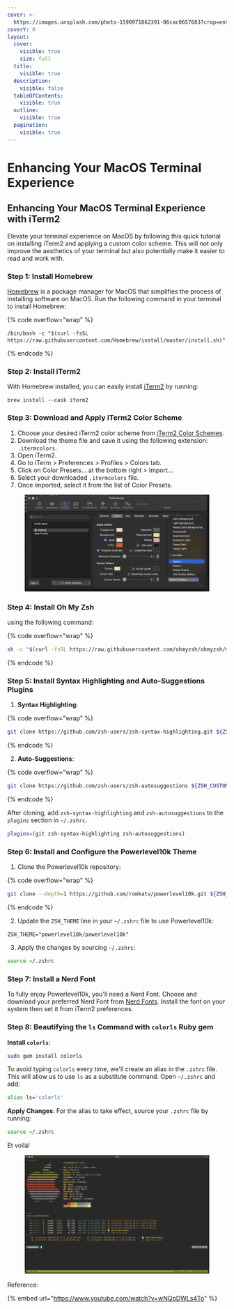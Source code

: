 ```yaml
---
cover: >-
  https://images.unsplash.com/photo-1590971862391-06cac0657603?crop=entropy&cs=srgb&fm=jpg&ixid=M3wxOTcwMjR8MHwxfHNlYXJjaHwzfHxjb21wdXRlciUyMHRlcm1pbmFsfGVufDB8fHx8MTcxMDAyMjcyOHww&ixlib=rb-4.0.3&q=85
coverY: 0
layout:
  cover:
    visible: true
    size: full
  title:
    visible: true
  description:
    visible: false
  tableOfContents:
    visible: true
  outline:
    visible: true
  pagination:
    visible: true
---
```


# Enhancing Your MacOS Terminal Experience

## Enhancing Your MacOS Terminal Experience with iTerm2

Elevate your terminal experience on MacOS by following this quick tutorial on installing iTerm2 and applying a custom color scheme. This will not only improve the aesthetics of your terminal but also potentially make it easier to read and work with.

### Step 1: Install Homebrew

[Homebrew](https://brew.sh) is a package manager for MacOS that simplifies the process of installing software on MacOS. Run the following command in your terminal to install Homebrew:

{% code overflow="wrap" %}
```shell
/bin/bash -c "$(curl -fsSL https://raw.githubusercontent.com/Homebrew/install/master/install.sh)"
```
{% endcode %}

### Step 2: Install iTerm2

With Homebrew installed, you can easily install [iTerm2](https://iterm2.com/) by running:

```shell
brew install --cask iterm2
```

### Step 3: Download and Apply iTerm2 Color Scheme

1. Choose your desired iTerm2 color scheme from [iTerm2 Color Schemes](https://iterm2colorschemes.com/).
2. Download the theme file and save it using the following extension: `.itermcolors`.
3. Open iTerm2.
4. Go to iTerm > Preferences > Profiles > Colors tab.
5. Click on Color Presets... at the bottom right > Import...
6. Select your downloaded `.itermcolors` file.
7. Once imported, select it from the list of Color Presets.

<figure><img src="../../.gitbook/assets/image.png" alt=""><figcaption></figcaption></figure>

### **Step 4: Install Oh My Zsh**

using the following command:

{% code overflow="wrap" %}
```sh
sh -c "$(curl -fsSL https://raw.githubusercontent.com/ohmyzsh/ohmyzsh/master/tools/install.sh)"
```
{% endcode %}

### **Step 5: Install Syntax Highlighting and Auto-Suggestions Plugins**

1. **Syntax Highlighting**:

{% code overflow="wrap" %}
```sh
git clone https://github.com/zsh-users/zsh-syntax-highlighting.git ${ZSH_CUSTOM:-$HOME/.oh-my-zsh/custom}/plugins/zsh-syntax-highlighting
```
{% endcode %}

2. **Auto-Suggestions**:

{% code overflow="wrap" %}
```sh
git clone https://github.com/zsh-users/zsh-autosuggestions ${ZSH_CUSTOM:-$HOME/.oh-my-zsh/custom}/plugins/zsh-autosuggestions
```
{% endcode %}

After cloning, add `zsh-syntax-highlighting` and `zsh-autosuggestions` to the `plugins` section in `~/.zshrc`.

```sh
plugins=(git zsh-syntax-highlighting zsh-autosuggestions)
```



### **Step 6: Install and Configure the Powerlevel10k Theme**

1. Clone the Powerlevel10k repository:

{% code overflow="wrap" %}
```sh
git clone --depth=1 https://github.com/romkatv/powerlevel10k.git ${ZSH_CUSTOM:-$HOME/.oh-my-zsh/custom}/themes/powerlevel10k
```
{% endcode %}

2. Update the `ZSH_THEME` line in your `~/.zshrc` file to use Powerlevel10k:

```
ZSH_THEME="powerlevel10k/powerlevel10k"
```

3. Apply the changes by sourcing `~/.zshrc`:

```sh
source ~/.zshrc
```

### **Step 7: Install a Nerd Font**

To fully enjoy Powerlevel10k, you'll need a Nerd Font. Choose and download your preferred Nerd Font from [Nerd Fonts](https://www.nerdfonts.com/font-downloads). Install the font on your system then set it from iTerm2 preferences.



### Step 8: Beautifying the `ls` Command with `colorls` Ruby gem

**Install `colorls`**:

```sh
sudo gem install colorls
```

To avoid typing `colorls` every time, we'll create an alias in the `.zshrc` file. This will allow us to use `ls` as a substitute command. Open `~/.zshrc` and add:

```sh
alias ls='colorls'
```

**Apply Changes**: For the alias to take effect, source your `.zshrc` file by running:

```sh
source ~/.zshrc
```



Et voilà!&#x20;

<figure><img src="../../.gitbook/assets/image (3).png" alt=""><figcaption></figcaption></figure>

Reference:

{% embed url="https://www.youtube.com/watch?v=wNQpDWLs4To" %}

